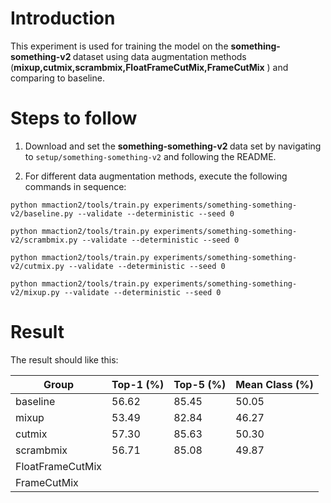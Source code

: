 # Introduction

This experiment is used for training the model on the <strong> something-something-v2 </strong> dataset using data augmentation methods (**mixup,cutmix,scrambmix,FloatFrameCutMix,FrameCutMix** ) and comparing to baseline. 
# Steps to follow

1. Download and set the  <strong> something-something-v2 </strong> data set by navigating to ```setup/something-something-v2``` and following the README.

3. For  different data augmentation methods, execute the following commands in sequence:

```
python mmaction2/tools/train.py experiments/something-something-v2/baseline.py --validate --deterministic --seed 0
```
```
python mmaction2/tools/train.py experiments/something-something-v2/scrambmix.py --validate --deterministic --seed 0
```
```
python mmaction2/tools/train.py experiments/something-something-v2/cutmix.py --validate --deterministic --seed 0
```
```
python mmaction2/tools/train.py experiments/something-something-v2/mixup.py --validate --deterministic --seed 0
```

# Result
The result should like this:

| Group      | Top-1 (%) | Top-5 (%) | Mean Class (%) |
|----------- |------------|-----------|----------------|
| baseline           | 56.62      | 85.45     | 50.05          |
| mixup              | 53.49      | 82.84     | 46.27          |
| cutmix             | 57.30      | 85.63     | 50.30          |
| scrambmix          | 56.71      | 85.08     | 49.87          |
| FloatFrameCutMix   |           |           |                |
| FrameCutMix        |           |           |                |

